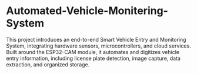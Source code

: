 # Automated-Vehicle-Monitering-System
This project introduces an end-to-end Smart Vehicle Entry and Monitoring System, integrating hardware sensors, microcontrollers, and cloud services. Built around the ESP32-CAM module, it automates and digitizes vehicle entry information, including license plate detection, image capture, data extraction, and organized storage.
